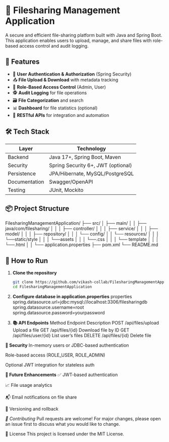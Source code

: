 # 📁 Filesharing Management Application

A secure and efficient file-sharing platform built with Java and Spring Boot. This application enables users to upload, manage, and share files with role-based access control and audit logging.

## 🚀 Features

- 🔐 **User Authentication & Authorization** (Spring Security)
- 📤 **File Upload & Download** with metadata tracking
- 👥 **Role-Based Access Control** (Admin, User)
- 🕵️ **Audit Logging** for file operations
- 🗃️ **File Categorization** and search
- 📊 **Dashboard** for file statistics (optional)
- 📄 **RESTful APIs** for integration and automation

## 🛠️ Tech Stack

| Layer         | Technology                     |
|--------------|---------------------------------|
| Backend       | Java 17+, Spring Boot, Maven   |
| Security      | Spring Security 6+, JWT (optional) |
| Persistence   | JPA/Hibernate, MySQL/PostgreSQL |
| Documentation | Swagger/OpenAPI                |
| Testing       | JUnit, Mockito                 |

## 📦 Project Structure

FilesharingManagementApplication/ 
├── src/ 
│ ├── main/ 
│ │ ├── java/com/filesharing/ 
│ │ │ ├── controller/ 
│ │ │ ├── service/ 
│ │ │ ├── model/ 
│ │ │ ├── repository/ 
│ │ │ └── config/ 
│ │ └── resources/ 
│ │ │ └──static/style
│ │ │   └──assets
│ │ │   └──.css
│ │ │ └── template
│ │ │   └──.html
│ │ └── application.properties 
├── pom.xml 
└── README.md


## 🧪 How to Run

1. **Clone the repository**
   ```bash
   git clone https://github.com/vikash-collab/FilesharingManagementApplication.git
   cd FilesharingManagementApplication

2. **Configure database in application.properties**
properties
spring.datasource.url=jdbc:mysql://localhost:3306/filesharingdb
spring.datasource.username=root
spring.datasource.password=yourpassword

3. **📚 API Endpoints**
Method	Endpoint	Description
POST	/api/files/upload	Upload a file
GET	/api/files/{id}	Download file by ID
GET	/api/files/user/{id}	List user’s files
DELETE	/api/files/{id}	Delete file

**🔐 Security**
In-memory users or JDBC-based authentication

Role-based access (ROLE_USER, ROLE_ADMIN)

Optional JWT integration for stateless auth

**🧰 Future Enhancements**
✅ JWT-based authentication

📈 File usage analytics

📬 Email notifications on file share

🧾 Versioning and rollback

*🤝 Contributing*
Pull requests are welcome! For major changes, please open an issue first to discuss what you would like to change.

📄 License
This project is licensed under the MIT License.
